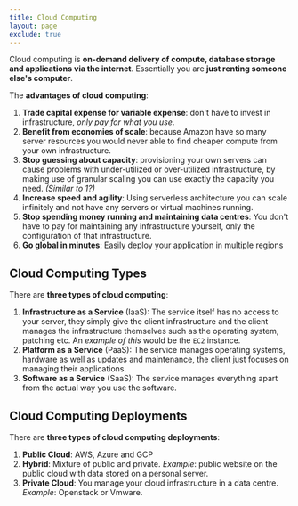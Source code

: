```yaml
---
title: Cloud Computing
layout: page
exclude: true
---
```


Cloud computing is **on-demand delivery of compute, database storage and applications via the internet**. Essentially you are **just renting someone else's computer**.

The **advantages of cloud computing**:

1. **Trade capital expense for variable expense**: don't have to invest in infrastructure, *only pay for what you use*.
2. **Benefit from economies of scale**: because Amazon have so many server resources you would never able to find cheaper compute from your own infrastructure.
3. **Stop guessing about capacity**: provisioning your own servers can cause problems with under-utilized or over-utilized infrastructure, by making use of granular scaling you can use exactly the capacity you need. *(Similar to 1?)*
4. **Increase speed and agility**: Using serverless architecture you can scale infinitely and not have any servers or virtual machines running.
5. **Stop spending money running and maintaining data centres**: You don't have to pay for maintaining any infrastructure yourself, only the configuration of that infrastructure.
6. **Go global in minutes**: Easily deploy your application in multiple regions

## Cloud Computing Types

There are **three types of cloud computing**:

1. **Infrastructure as a Service** (IaaS): The service itself has no access to your server, they simply give the client infrastructure and the client manages the infrastructure themselves such as the operating system, patching etc. An *example of this* would be the `EC2` instance.
2. **Platform as a Service** (PaaS): The service manages operating systems, hardware as well as updates and maintenance, the client just focuses on managing their applications.
3. **Software as a Service** (SaaS): The service manages everything apart from the actual way you use the software.

## Cloud Computing Deployments

There are **three types of cloud computing deployments**:

1. **Public Cloud**: AWS, Azure and GCP
2. **Hybrid**: Mixture of public and private. *Example*: public website on the public cloud with data stored on a personal server.
3. **Private Cloud**: You manage your cloud infrastructure in a data centre. *Example*: Openstack or Vmware.


<!--stackedit_data:
eyJoaXN0b3J5IjpbLTE4NjQxMDYzNThdfQ==
-->